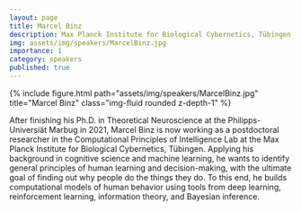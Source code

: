 ```yaml
---
layout: page
title: Marcel Binz
description: Max Planck Institute for Biological Cybernetics, Tübingen
img: assets/img/speakers/MarcelBinz.jpg
importance: 1
category: speakers
published: true
---
```


<div class="row justify-content-sm-center">
    <div class="col-sm-8 mt-3 mt-md-0">
        {% include figure.html path="assets/img/speakers/MarcelBinz.jpg" title="Marcel Binz" class="img-fluid rounded z-depth-1" %}
    </div>
</div>

After finishing his Ph.D. in Theoretical Neuroscience at the Philipps-Universiät Marbug in 2021, Marcel Binz is now working as a postdoctoral researcher in the Computational Principles of Intelligence Lab at the Max Planck Institute for Biological Cybernetics, Tübingen. 
Applying his background in cognitive science and machine learning, he wants to identify general principles of human learning and decision-making, with the ultimate goal of finding out why people do the things they do. To this end, he builds computational models of human behavior using tools from deep learning, reinforcement learning, information theory, and Bayesian inference.
